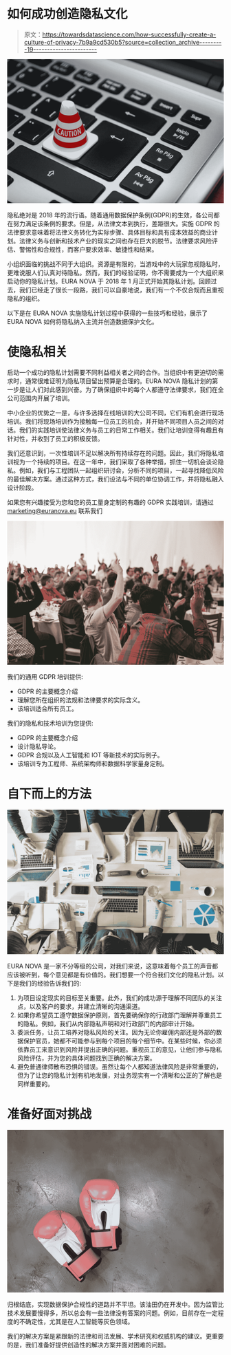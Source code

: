 # 如何成功创造隐私文化

> 原文：<https://towardsdatascience.com/how-successfully-create-a-culture-of-privacy-7b9a9cd530b5?source=collection_archive---------19----------------------->

![](img/c49004c2a9dfd74c2aeed99e5fda06e5.png)

隐私绝对是 2018 年的流行语。随着通用数据保护条例(GDPR)的生效，各公司都在努力满足该条例的要求。但是，从法律文本到执行，差距很大。实施 GDPR 的法律要求意味着将法律义务转化为实际步骤、具体目标和具有成本效益的商业计划。法律义务与创新和技术产业的现实之间也存在巨大的脱节。法律要求风险评估、警惕性和合规性，而客户要求效率、敏捷性和结果。

小组织面临的挑战不同于大组织。资源是有限的，当游戏中的大玩家忽视隐私时，更难说服人们认真对待隐私。然而，我们的经验证明，你不需要成为一个大组织来启动你的隐私计划。EURA NOVA 于 2018 年 1 月正式开始其隐私计划。回顾过去，我们已经走了很长一段路，我们可以自豪地说，我们有一个不仅合规而且重视隐私的组织。

以下是在 EURA NOVA 实施隐私计划过程中获得的一些技巧和经验，展示了 EURA NOVA 如何将隐私纳入主流并创造数据保护文化。

# **使隐私相关**

启动一个成功的隐私计划需要不同利益相关者之间的合作。当组织中有更迫切的需求时，通常很难证明为隐私项目留出预算是合理的。EURA NOVA 隐私计划的第一步是让人们对此感到兴奋。为了确保组织中的每个人都遵守法律要求，我们在全公司范围内开展了培训。

中小企业的优势之一是，与许多选择在线培训的大公司不同，它们有机会进行现场培训。我们将现场培训作为接触每一位员工的机会，并开始不同项目人员之间的对话。我们的实践培训使法律义务与员工的日常工作相关。我们让培训变得有趣且有针对性，并收到了员工的积极反馈。

我们还意识到，一次性培训不足以解决所有持续存在的问题。因此，我们将隐私培训视为一个持续的项目。在这一年中，我们采取了各种举措，抓住一切机会谈论隐私。例如，我们与工程团队一起组织研讨会，分析不同的项目，一起寻找降低风险的最佳解决方案。通过这种方式，我们设法与不同的单位协调工作，并将隐私融入设计阶段。

如果您有兴趣接受为您和您的员工量身定制的有趣的 GDPR 实践培训，请通过 marketing@euranova.eu 联系我们

![](img/63372ee7c51ffaf2dd5cc3867e6e7974.png)

我们的通用 GDPR 培训提供:

*   GDPR 的主要概念介绍
*   理解您所在组织的法规和法律要求的实际含义。
*   该培训适合所有员工。

我们的隐私和技术培训为您提供:

*   GDPR 的主要概念介绍
*   设计隐私导论。
*   GDPR 合规以及人工智能和 IOT 等新技术的实际例子。
*   该培训专为工程师、系统架构师和数据科学家量身定制。

# **自下而上的方法**

![](img/3d0dc803fe693fa5c7cdfc0763cbaa38.png)

EURA NOVA 是一家不分等级的公司，对我们来说，这意味着每个员工的声音都应该被听到，每个意见都是有价值的。我们想要一个符合我们文化的隐私计划。以下是我们的经验告诉我们的:

1.  为项目设定现实的目标至关重要。此外，我们的成功源于理解不同团队的关注点，以及客户的要求，并建立清晰的沟通渠道。
2.  如果你希望员工遵守数据保护原则，首先要确保你的行政部门理解并尊重员工的隐私。例如，我们从内部隐私声明和对行政部门的内部审计开始。
3.  委派任务，让员工培养对隐私风险的关注。因为无论你雇佣内部还是外部的数据保护官员，她都不可能参与到每个项目的每个细节中。在某些时候，你必须依靠员工来意识到风险并提出正确的问题。重视员工的意见，让他们参与隐私风险评估，并为您的具体问题找到正确的解决方案。
4.  避免普通律师散布恐惧的错误。虽然让每个人都知道法律风险是非常重要的，但为了让您的隐私计划有机地发展，对业务现实有一个清晰和公正的了解也是同样重要的。

# **准备好面对挑战**

![](img/f02a421867869075d3d08fcf11b0c287.png)

归根结底，实现数据保护合规性的道路并不平坦。该油田仍在开发中。因为监管比技术发展要慢得多，所以总会有一些法律没有答案的问题。例如，目前存在一定程度的不确定性，尤其是在人工智能等灰色领域。

我们的解决方案是紧跟新的法律和司法发展、学术研究和权威机构的建议。更重要的是，我们准备好提供创造性的解决方案并面对困难的问题。